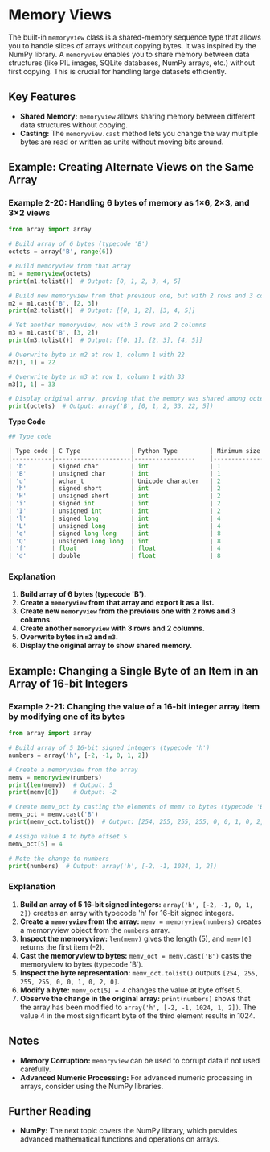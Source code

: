 # Memory Views

The built-in `memoryview` class is a shared-memory sequence type that allows you to handle slices of arrays without copying bytes. It was inspired by the NumPy library. A `memoryview` enables you to share memory between data structures (like PIL images, SQLite databases, NumPy arrays, etc.) without first copying. This is crucial for handling large datasets efficiently.

## Key Features
- **Shared Memory:** `memoryview` allows sharing memory between different data structures without copying.
- **Casting:** The `memoryview.cast` method lets you change the way multiple bytes are read or written as units without moving bits around.

## Example: Creating Alternate Views on the Same Array

### Example 2-20: Handling 6 bytes of memory as 1×6, 2×3, and 3×2 views
```python
from array import array

# Build array of 6 bytes (typecode 'B')
octets = array('B', range(6))

# Build memoryview from that array
m1 = memoryview(octets)
print(m1.tolist())  # Output: [0, 1, 2, 3, 4, 5]

# Build new memoryview from that previous one, but with 2 rows and 3 columns
m2 = m1.cast('B', [2, 3])
print(m2.tolist())  # Output: [[0, 1, 2], [3, 4, 5]]

# Yet another memoryview, now with 3 rows and 2 columns
m3 = m1.cast('B', [3, 2])
print(m3.tolist())  # Output: [[0, 1], [2, 3], [4, 5]]

# Overwrite byte in m2 at row 1, column 1 with 22
m2[1, 1] = 22

# Overwrite byte in m3 at row 1, column 1 with 33
m3[1, 1] = 33

# Display original array, proving that the memory was shared among octets, m1, m2, and m3
print(octets)  # Output: array('B', [0, 1, 2, 33, 22, 5])
```
**Type Code**
```python
## Type code

| Type code | C Type              | Python Type 	    | Minimum size in bytes | Notes          |
|-----------|---------------------|-----------------	|-----------------------|----------------|
| 'b'       | signed char         | int        	    	| 1                     |                |
| 'B'       | unsigned char       | int         	    | 1                     |                |
| 'u'       | wchar_t             | Unicode character 	| 2                	    | (1)            |
| 'h'       | signed short        | int        		    | 2                     |                |
| 'H'       | unsigned short      | int         	    | 2                     |                |
| 'i'       | signed int          | int         	    | 2                     |                |
| 'I'       | unsigned int        | int         	    | 2                     |                |
| 'l'       | signed long         | int         	    | 4                     |                |
| 'L'       | unsigned long       | int             	| 4                     |                |
| 'q'       | signed long long    | int          	    | 8                     |                |
| 'Q'       | unsigned long long  | int         	    | 8                     |                |
| 'f'       | float               | float       	    | 4                     |                |
| 'd'       | double              | float       	    | 8                     |                |
```

### Explanation
1. **Build array of 6 bytes (typecode 'B').**
2. **Create a `memoryview` from that array and export it as a list.**
3. **Create new `memoryview` from the previous one with 2 rows and 3 columns.**
4. **Create another `memoryview` with 3 rows and 2 columns.**
5. **Overwrite bytes in `m2` and `m3`.**
6. **Display the original array to show shared memory.**

## Example: Changing a Single Byte of an Item in an Array of 16-bit Integers

### Example 2-21: Changing the value of a 16-bit integer array item by modifying one of its bytes
```python
from array import array

# Build array of 5 16-bit signed integers (typecode 'h')
numbers = array('h', [-2, -1, 0, 1, 2])

# Create a memoryview from the array
memv = memoryview(numbers)
print(len(memv))  # Output: 5
print(memv[0])    # Output: -2

# Create memv_oct by casting the elements of memv to bytes (typecode 'B')
memv_oct = memv.cast('B')
print(memv_oct.tolist())  # Output: [254, 255, 255, 255, 0, 0, 1, 0, 2, 0]

# Assign value 4 to byte offset 5
memv_oct[5] = 4

# Note the change to numbers
print(numbers)  # Output: array('h', [-2, -1, 1024, 1, 2])
```

### Explanation
1. **Build an array of 5 16-bit signed integers:** `array('h', [-2, -1, 0, 1, 2])` creates an array with typecode 'h' for 16-bit signed integers.
2. **Create a `memoryview` from the array:** `memv = memoryview(numbers)` creates a memoryview object from the `numbers` array.
3. **Inspect the memoryview:** `len(memv)` gives the length (5), and `memv[0]` returns the first item (-2).
4. **Cast the memoryview to bytes:** `memv_oct = memv.cast('B')` casts the memoryview to bytes (typecode 'B').
5. **Inspect the byte representation:** `memv_oct.tolist()` outputs `[254, 255, 255, 255, 0, 0, 1, 0, 2, 0]`.
6. **Modify a byte:** `memv_oct[5] = 4` changes the value at byte offset 5.
7. **Observe the change in the original array:** `print(numbers)` shows that the array has been modified to `array('h', [-2, -1, 1024, 1, 2])`. The value 4 in the most significant byte of the third element results in 1024.


## Notes
- **Memory Corruption:** `memoryview` can be used to corrupt data if not used carefully.
- **Advanced Numeric Processing:** For advanced numeric processing in arrays, consider using the NumPy libraries.

## Further Reading
- **NumPy:** The next topic covers the NumPy library, which provides advanced mathematical functions and operations on arrays.